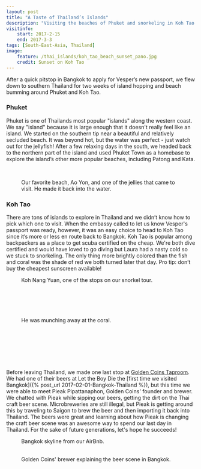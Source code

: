 ```yaml
---
layout: post
title: "A Taste of Thailand’s Islands"
description: "Visiting the beaches of Phuket and snorkeling in Koh Tao."
visitinfo:
    start: 2017-2-15
    end: 2017-3-3
tags: [South-East-Asia, Thailand]
image:
    feature: /thai_islands/koh_tao_beach_sunset_pano.jpg
    credit: Sunset on Koh Tao
---
```


After a quick pitstop in Bangkok to apply for Vesper’s new passport, we flew down to southern Thailand for two weeks of island hopping and beach bumming around Phuket and Koh Tao.

### Phuket


Phuket is one of Thailands most popular "islands" along the western coast. We say "island" because it is large enough that it doesn't really feel like an island. We started on the southern tip near a beautiful and relatively secluded beach. It was beyond hot, but the water was perfect - just watch out for the jellyfish! After a few relaxing days in the south, we headed back to the northern part of the island and used Phuket Town as a homebase to explore the island’s other more popular beaches, including Patong and Kata.

<figure>
    <a href="/images/thai_islands/ao_yon_beach_pano.jpg"><img src="/images/thai_islands/ao_yon_beach_pano.jpg" alt=""></a>
</figure>

<figure class="half">
    <a href="/images/thai_islands/ao_yon_beach_vesper.jpg"><img src="/images/thai_islands/ao_yon_beach_vesper.jpg" alt=""></a>
    <a href="/images/thai_islands/jelly_fish.jpg"><img src="/images/thai_islands/jelly_fish.jpg" alt=""></a>
    <figcaption>Our favorite beach, Ao Yon, and one of the jellies that came to visit. He made it back into the water.</figcaption>
</figure>


### Koh Tao

There are tons of islands to explore in Thailand and we didn’t know how to pick which one to visit. When the embassy called to let us know Vesper's passport was ready, however, it was an easy choice to head to Koh Tao since it’s more or less en route back to Bangkok. Koh Tao is popular among backpackers as a place to get scuba certified on the cheap. We're both dive certified and would have loved to go diving but Laura had a nasty cold so we stuck to snorkeling. The only thing more brightly colored than the fish and coral was the shade of red we both turned later that day. Pro tip: don’t buy the cheapest sunscreen available!

<figure>
    <a href="/images/thai_islands/koh_tao_island_hopping2.jpg"><img src="/images/thai_islands/koh_tao_island_hopping2.jpg" alt=""></a>
    <figcaption>Koh Nang Yuan, one of the stops on our snorkel tour.</figcaption>
</figure>

<figure class="half">
    <a href="/images/thai_islands/koh_tao_island_hopping.jpg"><img src="/images/thai_islands/koh_tao_island_hopping.jpg" alt=""></a>
    <a href="/images/thai_islands/koh_tao_snorkeling.jpg"><img src="/images/thai_islands/koh_tao_snorkeling.jpg" alt=""></a>
</figure>

<figure>
    <a href="/images/thai_islands/koh_tao_snorkeling3.jpg"><img src="/images/thai_islands/koh_tao_snorkeling3.jpg" alt=""></a>
</figure>

<figure class="half">
    <a href="/images/thai_islands/koh_tao_snorkeling4.jpg"><img src="/images/thai_islands/koh_tao_snorkeling4.jpg" alt=""></a>
    <a href="/images/thai_islands/koh_tao_snorkeling5.jpg"><img src="/images/thai_islands/koh_tao_snorkeling5.jpg" alt=""></a>
</figure>

<figure>
    <a href="/images/thai_islands/koh_tao_snorkeling10.jpg"><img src="/images/thai_islands/koh_tao_snorkeling10.jpg" alt=""></a>
    <figcaption>He was munching away at the coral.</figcaption>
</figure>

<figure class="half">
    <a href="/images/thai_islands/koh_tao_snorkeling8.jpg"><img src="/images/thai_islands/koh_tao_snorkeling8.jpg" alt=""></a>
    <a href="/images/thai_islands/koh_tao_snorkeling6.jpg"><img src="/images/thai_islands/koh_tao_snorkeling6.jpg" alt=""></a>
</figure>

<figure>
    <a href="/images/thai_islands/swimming_with_fish.gif"><img src="/images/thai_islands/swimming_with_fish.gif" alt=""></a>
</figure>

<figure class="half">
    <a href="/images/thai_islands/koh_tao_beach_palm2.jpg"><img src="/images/thai_islands/koh_tao_beach_palm2.jpg" alt=""></a>
    <a href="/images/thai_islands/koh_tao_beach_swing.jpg"><img src="/images/thai_islands/koh_tao_beach_swing.jpg" alt=""></a>
</figure>

<figure>
    <a href="/images/thai_islands/koh_tao_beach_sunset_swing.jpg"><img src="/images/thai_islands/koh_tao_beach_sunset_swing.jpg" alt=""></a>
    <a href="/images/thai_islands/koh_tao_beachfront_night_pano.jpg"><img src="/images/thai_islands/koh_tao_beachfront_night_pano.jpg" alt=""></a>
</figure>


Before leaving Thailand, we made one last stop at [Golden Coins Taproom](https://www.facebook.com/goldencoinstaproom/). We had one of their beers at Let the Boy Die the [first time we visited Bangkok]({% post_url 2017-02-01-Bangkok-Thailand %}), but this time we were able to meet Pieak Pipattanaphon, Golden Coins' founder and brewer. We chatted with Pieak while sipping our beers, getting the dirt on the Thai craft beer scene. Microbreweries are still illegal, but Pieak is getting around this by traveling to Saigon to brew the beer and then importing it back into Thailand. The beers were great and learning about how Pieak is changing the craft beer scene was an awesome way to spend our last day in Thailand. For the sake of future generations, let's hope he succeeds!

<figure>
    <a href="/images/thai_islands/bangkok_skyline_pano.jpg"><img src="/images/thai_islands/bangkok_skyline_pano.jpg" alt=""></a>
    <figcaption>Bangkok skyline from our AirBnb.</figcaption>
</figure>

<figure class="half">
    <a href="/images/thai_islands/golden_coins_brewer.jpg"><img src="/images/thai_islands/golden_coins_brewer.jpg" alt=""></a>
    <a href="/images/thai_islands/golden_coins_menu.jpg"><img src="/images/thai_islands/golden_coins_menu.jpg" alt=""></a>
    <figcaption>Golden Coins' brewer explaining the beer scene in Bangkok.</figcaption>
</figure>
